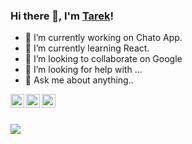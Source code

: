 ### Hi there 👋, I'm [Tarek](https://github.com/fuboki10)!


- 🔭 I’m currently working on Chato App.
- 🌱 I’m currently learning React.
- 👯 I’m looking to collaborate on Google
- 🤔 I’m looking for help with ...
- 💬 Ask me about anything..

<a href="https://www.linkedin.com/in/abdelrahman-tarek-92b820157/">
  <img align="left" alt="Tarek's Linkdein" width="22px" src="https://cdn.jsdelivr.net/npm/simple-icons@v3/icons/linkedin.svg" />
</a>
<a href="https://github.com/fuboki10">
  <img align="left" alt="Tarek's Github" width="22px" src="https://cdn.jsdelivr.net/npm/simple-icons@v3/icons/github.svg" />
</a>
<a href="https://www.facebook.com/abdofuboki/">
  <img align="left" alt="Tarek's Facebook" width="22px" src="https://cdn.jsdelivr.net/npm/simple-icons@v3/icons/facebook.svg" />
</a>

<br/>
<br/>


![](https://github-readme-stats.vercel.app/api?username=fuboki10&&show_icons=true&title_color=ffffff&icon_color=bb2acf&text_color=daf7dc&bg_color=151515)
